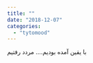 ```yaml
---
title: ""
date: "2018-12-07"
categories: 
  - "tytomood"
---
```


با یقین آمده بودیم.... مردد رفتیم
